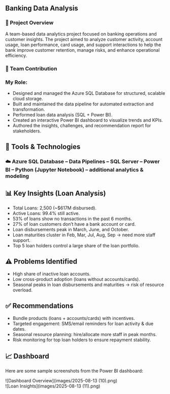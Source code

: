 ## Banking Data Analysis
### 📌 Project Overview
A team-based data analytics project focused on banking operations and customer insights. The project aimed to analyze customer activity, account usage, loan performance, card usage, and support interactions to help the bank improve customer retention, manage risks, and enhance operational efficiency.
### 👥 Team Contribution
### My Role:
- Designed and managed the Azure SQL Database for structured, scalable cloud storage.
- Built and maintained the data pipeline for automated extraction and transformation.
- Performed loan data analysis (SQL + Power BI).
- Created an interactive Power BI dashboard to visualize trends and KPIs.
- Authored the insights, challenges, and recommendation report for stakeholders.
## 🔧 Tools & Technologies
### ☁️ Azure SQL Database – Data Pipelines – SQL Server – Power BI –  Python (Jupyter Notebook) – additional analytics & modeling
## 📊 Key Insights (Loan Analysis)

- Total Loans: 2,500 (~$617M disbursed).
- Active Loans: 99.4% still active.
- 53% of loans show no transactions in the past 6 months.
- 27% of loan customers don’t have a bank account or card.
- Loan disbursements peak in March, June, and October.
- Loan maturities cluster in Feb, Mar, Jul, Aug, Sep → need more staff support.
- Top 5 loan holders control a large share of the loan portfolio.

## ⚠️ Problems Identified

- High share of inactive loan accounts.
- Low cross-product adoption (loans without accounts/cards).
- Seasonal peaks in loan disbursements and maturities → risk of resource overload.

## ✅ Recommendations

- Bundle products (loans + accounts/cards) with incentives.
- Targeted engagement: SMS/email reminders for loan activity & due dates.
- Seasonal resource planning: hire/allocate more staff in peak months.
- Risk monitoring for top loan holders to ensure repayment stability.

## 📈 Dashboard  
Here are some sample screenshots from the Power BI dashboard:  

![Dashboard Overview](images/2025-08-13 (10).png)  
![Loan Insights](images/2025-08-13 (11).png)  
